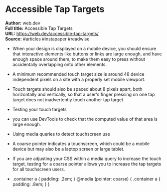 # Accessible Tap Targets

**Author:** web.dev  
**Full title:** Accessible Tap Targets  
**URL:** https://web.dev/accessible-tap-targets/  
**Source:** #articles #instapaper #readwise

- When your design is displayed on a mobile device, you should ensure that interactive elements like buttons or links are large enough, and have enough space around them, to make them easy to press without accidentally overlapping onto other elements. 
   
- A minimum recommended touch target size is around 48 device independent pixels on a site with a properly set mobile viewport. 
   
- Touch targets should also be spaced about 8 pixels apart, both horizontally and vertically, so that a user's finger pressing on one tap target does not inadvertently touch another tap target. 
   
- Testing your touch targets 
   
- you can use DevTools to check that the computed value of that area is large enough. 
   
- Using media queries to detect touchscreen use 
   
- A coarse pointer indicates a touchscreen, which could be a mobile device but may also be a laptop screen or large tablet. 
   
- If you are adjusting your CSS within a media query to increase the touch target, testing for a coarse pointer allows you to increase the tap targets for all touchscreen users. 
   
- .container a {
  padding: .2em;
  }
  @media (pointer: coarse) {
  .container a {
  padding: .8em;
  }
  } 
   
